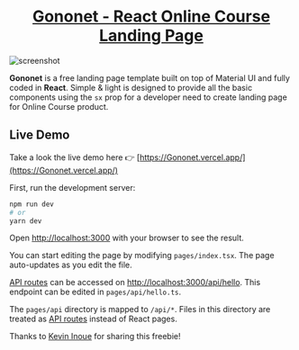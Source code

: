 <h1 align="center">
  <a href="https://github.com/smartCoDev0629/Gononet-landing-page-react">
  Gononet - React Online Course Landing Page
  </a>
  <br />
</h1>

![screenshot](public/images/image_processing20220419-31825-1yzr3x9.png)

**Gononet** is a free landing page template built on top of Material UI and fully coded in **React**.
Simple & light is designed to provide all the basic components using the `sx` prop for a developer need to create landing page for Online Course product.

## Live Demo

Take a look the live demo here 👉 [https://Gononet.vercel.app/](https://Gononet.vercel.app/)

First, run the development server:

```bash
npm run dev
# or
yarn dev
```

Open [http://localhost:3000](http://localhost:3000) with your browser to see the result.

You can start editing the page by modifying `pages/index.tsx`. The page auto-updates as you edit the file.

[API routes](https://nextjs.org/docs/api-routes/introduction) can be accessed on [http://localhost:3000/api/hello](http://localhost:3000/api/hello). This endpoint can be edited in `pages/api/hello.ts`.

The `pages/api` directory is mapped to `/api/*`. Files in this directory are treated as [API routes](https://nextjs.org/docs/api-routes/introduction) instead of React pages.

Thanks to <a href="https://github.com/smartCoDev0629">Kevin Inoue</a> for sharing this freebie!
